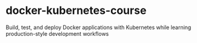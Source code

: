 # docker-kubernetes-course
Build, test, and deploy Docker applications with Kubernetes while learning production-style development workflows
